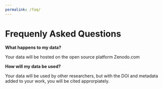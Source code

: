 ```yaml
---
permalink: /faq/
---
```



# Frequenly Asked Questions

**What happens to my data?**

Your data will be hosted on the open source platform Zenodo.com

**How will my data be used?**

Your data will be used by other researchers, but with the DOI and metadata added to your work, you will be cited approrpiately.
